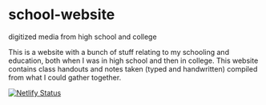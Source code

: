# school-website
digitized media from high school and college

This is a website with a bunch of stuff relating to my schooling and education, both when I was in high school and then in college. This website contains class handouts and notes taken (typed and handwritten) compiled from what I could gather together.

[![Netlify Status](https://api.netlify.com/api/v1/badges/f50356fa-e11f-4197-b933-5fea546b0a1e/deploy-status)](https://app.netlify.com/sites/willjasen-school/deploys)
